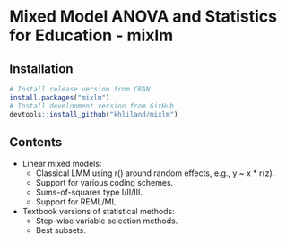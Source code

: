 # Mixed Model ANOVA and Statistics for Education - mixlm

## Installation

``` r
# Install release version from CRAN  
install.packages("mixlm")  
# Install development version from GitHub  
devtools::install_github("khliland/mixlm")
```

## Contents

- Linear mixed models:
    - Classical LMM using r() around random effects, e.g., y ~ x * r(z).
    - Support for various coding schemes.
    - Sums-of-squares type I/II/III.
    - Support for REML/ML.
- Textbook versions of statistical methods:
    - Step-wise variable selection methods.
    - Best subsets.
